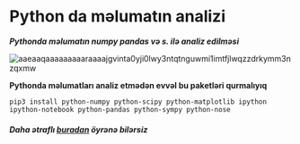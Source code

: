 # Python da məlumatın analizi
**_Pythonda məlumatın numpy pandas və s. ilə analiz edilməsi_**

![aaeaaqaaaaaaaaaraaaajgvinta0yji0lwy3ntqtnguwmi1imtfjlwqzzdrkymm3nzqxmw](https://user-images.githubusercontent.com/33350189/35052797-e0ac46bc-fbc1-11e7-8602-62b8035e306c.png)

**Pythonda məlumatları analiz etmədən evvəl bu paketləri qurmalıyıq**

`pip3 install python-numpy python-scipy python-matplotlib ipython ipython-notebook python-pandas python-sympy python-nose`

##### Daha ətraflı [buradan](https://www.scipy.org/install.html) öyrənə bilərsiz
